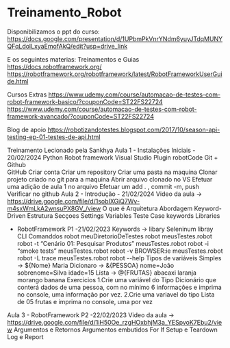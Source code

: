 # Treinamento_Robot

Disponibilizamos o ppt do curso: https://docs.google.com/presentation/d/1UPbmPkVnrYNdm6yuyJTdqMUNYQFqLdolLxyaEmofAkQ/edit?usp=drive_link

E os seguintes materias:
Treinamentos e Guias
https://docs.robotframework.org/
https://robotframework.org/robotframework/latest/RobotFrameworkUserGuide.html

Cursos Extras
https://www.udemy.com/course/automacao-de-testes-com-robot-framework-basico/?couponCode=ST22FS22724
https://www.udemy.com/course/automacao-de-testes-com-robot-framework-avancado/?couponCode=ST22FS22724

Blog de apoio
https://robotizandotestes.blogspot.com/2017/10/season-api-testing-ep-01-testes-de-api.html


Treinamento Lecionado pela Sankhya
Aula 1 -  Instalações Iniciais - 20/02/2024
    Python
    Robot framework
    Visual Studio
    Plugin robotCode
    Git + Github    
        GitHub
            Criar conta
            Criar um repository
            Criar uma pasta na maquina
            Clonar projeto criado no git para a maquina
            Abrir arquivo clonado no VS
            Efetuar uma adição de aula 1 no arquivo 
            Efetuar um add . , commit -m, push
            Verificar no github
Aula 2 - Introdução - 21/02/2024
    Video da aula -> https://drive.google.com/file/d/1sobIXGiQ7Wv-m4sxWmLkA2wnsuPX8GV_/view
        O que é
        Arquitetura
        Abordagem Keyword-Driven
        Estrutura
            Secçoes
                Settings
                Variables
                Teste Case
                keywords
        Libraries
    
- RobotFramework P1 -21/02/2023
    Keywords -> libary Seleninum libray
    CLI 
        Comanddos
            robot meuDiretorioDeTestes
            robot meusTestes.robot
            robot -t “Cenário 01: Pesquisar Produtos” meusTestes.robot
            robot -i “smoke tests” meusTestes.robot
            robot -v BROWSER:ie meusTestes.robot
            robot -L trace meusTestes.robot
            robot --help
    Tipos de variáveis
        Simples -> ${Nome}  Maria
        Dicionaro -> &{PESSOA} nome=João sobrenome=Silva idade=15
        Lista -> @{FRUTAS} abacaxi laranja morango banana
    Exercicios
        1.Crie uma variável do Tipo Dicionário que conterá dados de uma pessoa, com no mínimo 6 informações e imprima no console, uma informação por vez.
        2.Crie uma variavel do tipo Lista de 05 frutas e imprima no console, uma por vez

Aula 3 - RobotFramework P2 -22/02/2023
	Video da aula -> https://drive.google.com/file/d/1iH50Oe_rzgHOxbhjM3a_YESpvoK7Ebu2/view
	    Argumentos e Retornos
	    Argumentos embutidos 
	    For
	    If
	    Setup e Teardown
	    Log e Report
